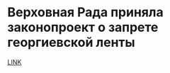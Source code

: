 # Верховная Рада приняла законопроект о запрете георгиевской ленты



[LINK](https://varlamov.ru/2376383.html)